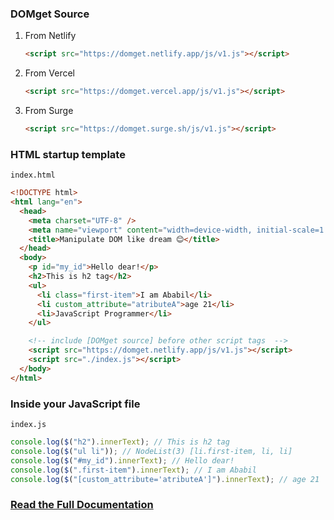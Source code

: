 ### DOMget Source

1. From Netlify
   ```html
   <script src="https://domget.netlify.app/js/v1.js"></script>
   ```
2. From Vercel
   ```html
   <script src="https://domget.vercel.app/js/v1.js"></script>
   ```
3. From Surge
   ```html
   <script src="https://domget.surge.sh/js/v1.js"></script>
   ```

### HTML startup template

`index.html`

```html
<!DOCTYPE html>
<html lang="en">
  <head>
    <meta charset="UTF-8" />
    <meta name="viewport" content="width=device-width, initial-scale=1.0" />
    <title>Manipulate DOM like dream 😊</title>
  </head>
  <body>
    <p id="my_id">Hello dear!</p>
    <h2>This is h2 tag</h2>
    <ul>
      <li class="first-item">I am Ababil</li>
      <li custom_attribute="atributeA">age 21</li>
      <li>JavaScript Programmer</li>
    </ul>

    <!-- include [DOMget source] before other script tags  -->
    <script src="https://domget.netlify.app/js/v1.js"></script>
    <script src="./index.js"></script>
  </body>
</html>
```

### Inside your JavaScript file

`index.js`

```js
console.log($("h2").innerText); // This is h2 tag
console.log($("ul li")); // NodeList(3) [li.first-item, li, li]
console.log($("#my_id").innerText); // Hello dear!
console.log($(".first-item").innerText); // I am Ababil
console.log($("[custom_attribute='atributeA']").innerText); // age 21
```

### [Read the Full Documentation](https://domget.netlify.app)

